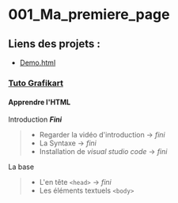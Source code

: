 # 001_Ma_premiere_page

## Liens des projets :

- [Demo.html](https://allantur.github.io/Genese/Developpeur/HTML-CSS-JavaScript/001-Ma_premiere_page/demo.html)

### [Tuto Grafikart](https://grafikart.fr/)

#### Apprendre l'HTML
Introduction **_Fini_**

> - Regarder la vidéo d'introduction -> *fini*
> - La Syntaxe -> *fini*
> - Installation de *visual studio code* -> *fini*

La base 

> - L'en tête ``` <head> ``` -> *fini*
> - Les éléments textuels ``` <body> ```
